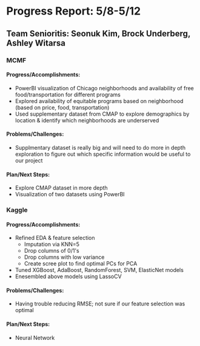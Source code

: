 # Progress Report: 5/8-5/12

## Team Senioritis: Seonuk Kim, Brock Underberg, Ashley Witarsa

### MCMF
#### Progress/Accomplishments:
- PowerBI visualization of Chicago neighborhoods and availability of free food/transportation for different programs 
- Explored availability of equitable programs based on neighborhood (based on price, food, transportation)
- Used supplementary dataset from CMAP to explore demographics by location & identify which neighborhoods are underserved
#### Problems/Challenges:
- Supplmentary dataset is really big and will need to do more in depth exploration to figure out which specific information would be useful to our project
#### Plan/Next Steps:
-  Explore CMAP dataset in more depth
- Visualization of two datasets using PowerBI 

### Kaggle
#### Progress/Accomplishments:
- Refined EDA & feature selection 
  - Imputation via KNN=5
  - Drop columns of 0/1's
  - Drop columns with low variance
  - Create scree plot to find optimal PCs for PCA
- Tuned XGBoost, AdaBoost, RandomForest, SVM, ElasticNet models
- Enesembled above models using LassoCV
#### Problems/Challenges:
- Having trouble reducing RMSE; not sure if our feature selection was optimal
#### Plan/Next Steps:
- Neural Network
